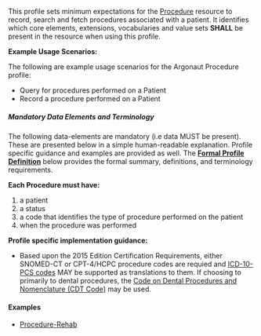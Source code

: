 This profile sets minimum expectations for the [Procedure] resource to record, search and fetch procedures associated with a patient. It identifies which core elements, extensions, vocabularies and value sets **SHALL** be present in the resource when using this profile.

**Example Usage Scenarios:**

The following are example usage scenarios for the Argonaut Procedure profile:

-   Query for procedures performed on a Patient
-   Record a procedure performed on a Patient

##### Mandatory Data Elements and Terminology


The following data-elements are mandatory (i.e data MUST be present). These are presented below in a simple human-readable explanation.  Profile specific guidance and examples are provided as well.  The [**Formal Profile Definition**](#profile) below provides the  formal summary, definitions, and  terminology requirements.  

**Each Procedure must have:**

1.  a patient
1.  a status
1.  a code that identifies the type of procedure performed on the patient
1.  when the procedure was performed


**Profile specific implementation guidance:**


 - Based upon the 2015 Edition Certification Requirements, either SNOMED-CT or CPT-4/HCPC procedure codes are requied and  [ICD-10-PCS codes] MAY be supported as translations to them. If choosing to primarily to dental procedures, the [Code on Dental Procedures and Nomenclature (CDT Code)] may be used.


#### Examples

- [Procedure-Rehab](Procedure-rehab.html)


  [SNOMED CT]: http://hl7.org/fhir/ValueSet-procedure-code.html
  [CPT-4/HCPC for procedures]: http://hl7.org/fhir/ValueSet-procedure-code.html
  [ICD-10-PCS codes]: http://www.icd10data.com/icd10pcs
  [Code on Dental Procedures and Nomenclature (CDT Code)]: http://www.ada.org/en/publications/cdt/
  [ProcedureStatus]: http://hl7.org/fhir/ValueSet-procedure-status.html
  [Procedure]: http://hl7.org/fhir/procedure.html

